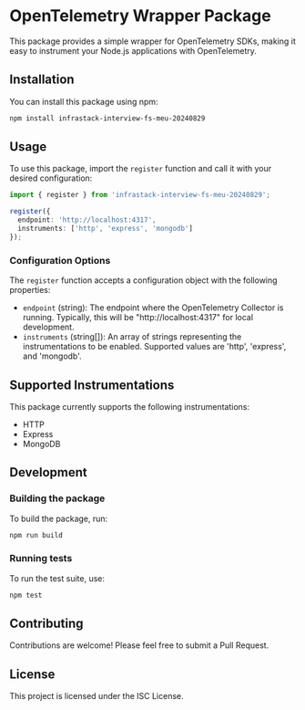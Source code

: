 # OpenTelemetry Wrapper Package

This package provides a simple wrapper for OpenTelemetry SDKs, making it easy to instrument your Node.js applications with OpenTelemetry.

## Installation

You can install this package using npm:

```bash
npm install infrastack-interview-fs-meu-20240829
```

## Usage

To use this package, import the `register` function and call it with your desired configuration:

```typescript
import { register } from 'infrastack-interview-fs-meu-20240829';

register({
  endpoint: 'http://localhost:4317',
  instruments: ['http', 'express', 'mongodb']
});
```

### Configuration Options

The `register` function accepts a configuration object with the following properties:

- `endpoint` (string): The endpoint where the OpenTelemetry Collector is running. Typically, this will be "http://localhost:4317" for local development.
- `instruments` (string[]): An array of strings representing the instrumentations to be enabled. Supported values are 'http', 'express', and 'mongodb'.

## Supported Instrumentations

This package currently supports the following instrumentations:

- HTTP
- Express
- MongoDB

## Development

### Building the package

To build the package, run:

```bash
npm run build
```

### Running tests

To run the test suite, use:

```bash
npm test
```

## Contributing

Contributions are welcome! Please feel free to submit a Pull Request.

## License

This project is licensed under the ISC License.
